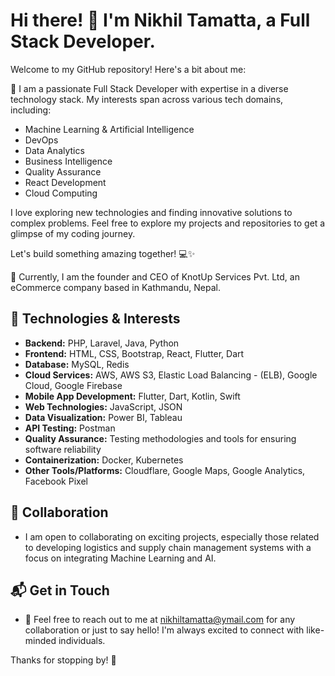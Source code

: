 # Hi there! 👋 I'm Nikhil Tamatta, a Full Stack Developer.

Welcome to my GitHub repository! Here's a bit about me:

🚀 I am a passionate Full Stack Developer with expertise in a diverse technology stack. My interests span across various tech domains, including:

- Machine Learning & Artificial Intelligence
- DevOps
- Data Analytics
- Business Intelligence
- Quality Assurance
- React Development
- Cloud Computing

I love exploring new technologies and finding innovative solutions to complex problems. Feel free to explore my projects and repositories to get a glimpse of my coding journey.

Let's build something amazing together! 💻✨

💼 Currently, I am the founder and CEO of KnotUp Services Pvt. Ltd, an eCommerce company based in Kathmandu, Nepal.

## 🔧 Technologies & Interests
- **Backend:** PHP, Laravel, Java, Python
- **Frontend:** HTML, CSS, Bootstrap, React, Flutter, Dart
- **Database:** MySQL, Redis
- **Cloud Services:** AWS, AWS S3, Elastic Load Balancing - (ELB), Google Cloud, Google Firebase
- **Mobile App Development:** Flutter, Dart, Kotlin, Swift
- **Web Technologies:** JavaScript, JSON
- **Data Visualization:** Power BI, Tableau
- **API Testing:** Postman
- **Quality Assurance:** Testing methodologies and tools for ensuring software reliability
- **Containerization:** Docker, Kubernetes
- **Other Tools/Platforms:** Cloudflare, Google Maps, Google Analytics, Facebook Pixel

## 🤝 Collaboration
- I am open to collaborating on exciting projects, especially those related to developing logistics and supply chain management systems with a focus on integrating Machine Learning and AI.

## 📬 Get in Touch
- 📧 Feel free to reach out to me at [nikhiltamatta@ymail.com](mailto:nikhiltamatta@ymail.com) for any collaboration or just to say hello! I'm always excited to connect with like-minded individuals.

Thanks for stopping by! 🚀

<!---
nikhiltamatta/nikhiltamatta is a ✨ special ✨ repository because its `README.md` (this file) appears on your GitHub profile.
You can click the Preview link to take a look at your changes.
--->
